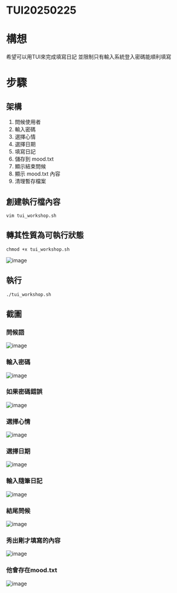 # TUI20250225
# 構想
希望可以用TUI來完成填寫日記
並限制只有輸入系統登入密碼能順利填寫

# 步驟
## 架構
1. 問候使用者
2. 輸入密碼
3. 選擇心情
4. 選擇日期
5. 填寫日記
6. 儲存到 mood.txt
7. 顯示結束問候
8. 顯示 mood.txt 內容
9. 清理暫存檔案

## 創建執行檔內容
```
vim tui_workshop.sh
```
## 轉其性質為可執行狀態
```
chmod +x tui_workshop.sh
```
![image](https://github.com/user-attachments/assets/36e56ab6-0b65-4172-a965-5e04e12ba658)

## 執行
```
./tui_workshop.sh
```
## 截圖
### 問候語
![image](https://github.com/user-attachments/assets/011ea26a-569c-4bfc-b07c-670fe8238031)

### 輸入密碼
![image](https://github.com/user-attachments/assets/34846609-96ac-4049-a8e8-69d2afafc03d)

### 如果密碼錯誤
![image](https://github.com/user-attachments/assets/d82be118-1373-4d4c-bc46-707617e02b76)

### 選擇心情
![image](https://github.com/user-attachments/assets/7532fd3b-5d28-413d-8633-0667111c4d0a)

### 選擇日期
![image](https://github.com/user-attachments/assets/18e23ec1-fafb-4399-811f-f21206838672)

### 輸入隨筆日記
![image](https://github.com/user-attachments/assets/5c6ff5a5-b03b-418a-87ba-381fd253e719)

### 結尾問候
![image](https://github.com/user-attachments/assets/994d4d47-1801-43f7-baa1-2bdb8dcd3c4c)

### 秀出剛才填寫的內容
![image](https://github.com/user-attachments/assets/17683239-eb24-482a-aeb9-659a7b16e479)

### 他會存在mood.txt
![image](https://github.com/user-attachments/assets/742221bc-8b72-4b62-aefb-df9f913f4418)
